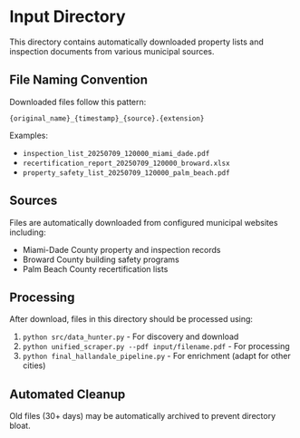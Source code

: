 # Input Directory

This directory contains automatically downloaded property lists and inspection documents from various municipal sources.

## File Naming Convention

Downloaded files follow this pattern:

```
{original_name}_{timestamp}_{source}.{extension}
```

Examples:

- `inspection_list_20250709_120000_miami_dade.pdf`
- `recertification_report_20250709_120000_broward.xlsx`
- `property_safety_list_20250709_120000_palm_beach.pdf`

## Sources

Files are automatically downloaded from configured municipal websites including:

- Miami-Dade County property and inspection records
- Broward County building safety programs
- Palm Beach County recertification lists

## Processing

After download, files in this directory should be processed using:

1. `python src/data_hunter.py` - For discovery and download
2. `python unified_scraper.py --pdf input/filename.pdf` - For processing
3. `python final_hallandale_pipeline.py` - For enrichment (adapt for other cities)

## Automated Cleanup

Old files (30+ days) may be automatically archived to prevent directory bloat.
